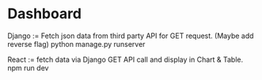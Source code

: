 # Dashboard

Django := Fetch json data from third party API for GET request. (Maybe add reverse flag)
python manage.py runserver

React := fetch data via Django GET API call and display in Chart & Table.
npm run dev